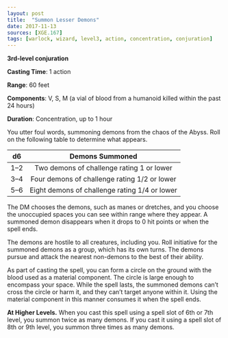 ```yaml
---
layout: post
title:  "Summon Lesser Demons"
date: 2017-11-13
sources: [XGE.167]
tags: [warlock, wizard, level3, action, concentration, conjuration]
---
```


**3rd-level conjuration**

**Casting Time**: 1 action

**Range**: 60 feet

**Components**: V, S, M (a vial of blood from a humanoid killed within the past 24 hours)

**Duration**: Concentration, up to 1 hour

You utter foul words, summoning demons from the chaos of the Abyss. Roll on the following table to determine what appears.

|d6 |Demons Summoned                              |
|---|:-------------------------------------------:|
|1–2|Two demons of challenge rating 1 or lower    |
|3–4|Four demons of challenge rating 1/2 or lower |
|5–6|Eight demons of challenge rating 1/4 or lower|

The DM chooses the demons, such as manes or dretches, and you choose the unoccupied spaces you can see within range where they appear. A summoned demon disappears when it drops to 0 hit points or when the spell ends.

The demons are hostile to all creatures, including you. Roll initiative for the summoned demons as a group, which has its own turns. The demons pursue and attack the nearest non-demons to the best of their ability.

As part of casting the spell, you can form a circle on the ground with the blood used as a material component. The circle is large enough to encompass your space. While the spell lasts, the summoned demons can’t cross the circle or harm it, and they can’t target anyone within it. Using the material component in this manner consumes it when the spell ends.

**At Higher Levels.** When you cast this spell using a spell slot of 6th or 7th level, you summon twice as many demons. If you cast it using a spell slot of 8th or 9th level, you summon three times as many demons.
